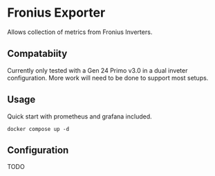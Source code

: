 # Fronius Exporter
Allows collection of metrics from Fronius Inverters.

## Compatabiity
Currently only tested with a Gen 24 Primo v3.0 in a dual inveter configuration. More work will need to be done to support most setups.

## Usage
Quick start with prometheus and grafana included.
``` shell
docker compose up -d
```

## Configuration
TODO

